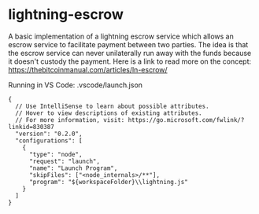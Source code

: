 # lightning-escrow

A basic implementation of a lightning escrow service which allows an escrow service to facilitate payment between two parties. The idea is that the escrow service can never unilaterally run away with the funds because it doesn't custody the payment. Here is a link to read more on the concept: https://thebitcoinmanual.com/articles/ln-escrow/  

Running in VS Code: .vscode/launch.json

```
{
  // Use IntelliSense to learn about possible attributes.
  // Hover to view descriptions of existing attributes.
  // For more information, visit: https://go.microsoft.com/fwlink/?linkid=830387
  "version": "0.2.0",
  "configurations": [
    {
      "type": "node",
      "request": "launch",
      "name": "Launch Program",
      "skipFiles": ["<node_internals>/**"],
      "program": "${workspaceFolder}\\lightning.js"
    }
  ]
}

```
